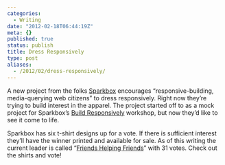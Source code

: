 ```yaml
---
categories:
  - Writing
date: "2012-02-18T06:44:19Z"
meta: {}
published: true
status: publish
title: Dress Responsively
type: post
aliases:
  - /2012/02/dress-responsively/
---
```

<p>A new project from the folks <a href="http://www.seesparkbox.com">Sparkbox</a> encourages “responsive-building, media-querying web citizens” to dress responsively. Right now they’re trying to build interest in the apparel. The project started off to as a mock project for Sparkbox’s <a href="http://buildresponsively.com/">Build Responsively</a> workshop, but now they’d like to see it come to life.</p>
<p>Sparkbox has six t-shirt designs up for a vote. If there is sufficient interest they’ll have the winner printed and available for sale. As of this writing the current leader is called “<a href="http://www.dressresponsively.com/shirt/4">Friends Helping Friends</a>” with 31 votes. Check out the shirts and vote!</p>
